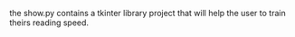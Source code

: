 the show.py contains a tkinter library project that will help the user to train theirs reading speed.